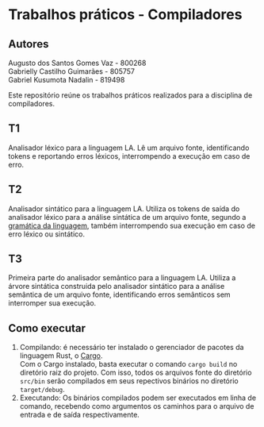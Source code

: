 # Trabalhos práticos - Compiladores
## Autores
Augusto dos Santos Gomes Vaz - 800268\
Gabrielly Castilho Guimarães - 805757\
Gabriel Kusumota Nadalin - 819498

Este repositório reúne os trabalhos práticos realizados para a disciplina de compiladores.

## T1
Analisador léxico para a linguagem LA. Lê um arquivo fonte, identificando tokens e reportando erros léxicos, interrompendo a execução em caso de erro.

## T2
Analisador sintático para a linguagem LA. Utiliza os tokens de saída do analisador léxico para a análise sintática de um arquivo fonte,
segundo a [gramática da linguagem](gramatica.txt), também interrompendo sua execução em caso de erro léxico ou sintático.

## T3
Primeira parte do analisador semântico para a linguagem LA. Utiliza a árvore sintática construida pelo analisador sintático para a análise semântica de um arquivo fonte, identificando erros semânticos sem interromper sua execução.

## Como executar
1. Compilando: é necessário ter instalado o gerenciador de pacotes da linguagem Rust, o [Cargo](https://doc.rust-lang.org/cargo/getting-started/installation.html).\
Com o Cargo instalado, basta executar o comando `cargo build` no diretório raiz do projeto. Com isso, todos os arquivos
fonte do diretório `src/bin` serão compilados em seus repectivos binários no diretório `target/debug`.
2. Executando: Os binários compilados podem ser executados em linha de comando, recebendo como argumentos os caminhos para o
arquivo de entrada e de saída respectivamente.
